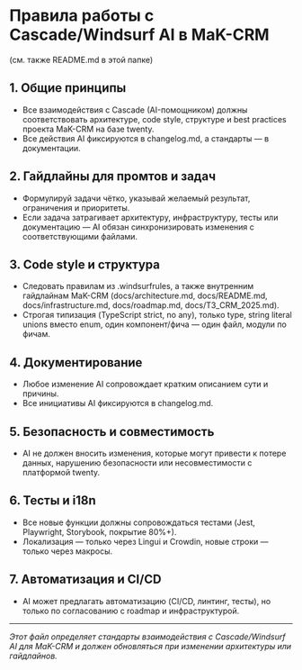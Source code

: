 # Правила работы с Cascade/Windsurf AI в MaK-CRM

(см. также README.md в этой папке)

## 1. Общие принципы
- Все взаимодействия с Cascade (AI-помощником) должны соответствовать архитектуре, code style, структуре и best practices проекта MaK-CRM на базе twenty.
- Все действия AI фиксируются в changelog.md, а стандарты — в документации.

## 2. Гайдлайны для промтов и задач
- Формулируй задачи чётко, указывай желаемый результат, ограничения и приоритеты.
- Если задача затрагивает архитектуру, инфраструктуру, тесты или документацию — AI обязан синхронизировать изменения с соответствующими файлами.

## 3. Code style и структура
- Следовать правилам из .windsurfrules, а также внутренним гайдлайнам MaK-CRM (docs/architecture.md, docs/README.md, docs/infrastructure.md, docs/roadmap.md, docs/ТЗ_CRM_2025.md).
- Строгая типизация (TypeScript strict, no any), только type, string literal unions вместо enum, один компонент/фича — один файл, модули по фичам.

## 4. Документирование
- Любое изменение AI сопровождает кратким описанием сути и причины.
- Все инициативы AI фиксируются в changelog.md.

## 5. Безопасность и совместимость
- AI не должен вносить изменения, которые могут привести к потере данных, нарушению безопасности или несовместимости с платформой twenty.

## 6. Тесты и i18n
- Все новые функции должны сопровождаться тестами (Jest, Playwright, Storybook, покрытие 80%+).
- Локализация — только через Lingui и Crowdin, новые строки — только через макросы.

## 7. Автоматизация и CI/CD
- AI может предлагать автоматизацию (CI/CD, линтинг, тесты), но только по согласованию с roadmap и инфраструктурой.

---

_Этот файл определяет стандарты взаимодействия с Cascade/Windsurf AI для MaK-CRM и должен обновляться при изменении архитектуры или гайдлайнов._
